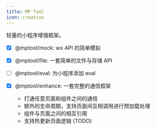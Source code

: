 ```yaml
---
title: MP Tool
icon: creative
---
```


轻量的小程序增强框架。

- [x] @mptool/mock: wx API 的简单模拟 <Badge text="W.I.P" type="warning" />
- [x] @mptool/file: 一套简单的文件与存储 API <Badge text="Alpha" />
- [ ] @mptool/eval: 为小程序添加 eval <Badge text="Building" type="danger" />
- [x] @mptool/enhance: 一套完整的通信框架 <Badge text="Alpha" />

  - 打通任意页面和组件之间的通信
  - 额外的生命周期，支持页面间互相调用进行预加载处理
  - 组件与页面之间的相互引用
  - 支持热更新页面逻辑 (TODO)
